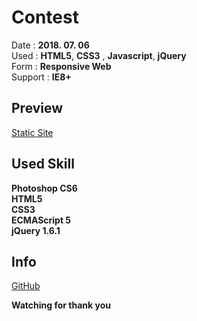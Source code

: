 # Contest

Date : **2018. 07. 06**   
Used  : **HTML5**, **CSS3** , **Javascript**, **jQuery**   
Form : **Responsive Web**   
Support  : **IE8+**   

## Preview
[Static Site](https://hankpark.github.io/Contest/)

## Used Skill

**Photoshop CS6**   
**HTML5**   
**CSS3**   
**ECMAScript 5**   
**jQuery 1.6.1**


## Info

[GitHub](https://github.com/hankpark/)

**Watching for thank you**
